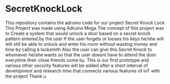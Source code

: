 # SecretKnockLock
This repository contains the adruino code for our project Secret Knock Lock 
This Project was made using Adruino Mega 
The concept of this project was to Create a system that would unlock a door based on a secret knock pattern entered by the user
If the user forgets or looses his keys he/she will will still be able to unlock and enter his room without wasting money and time by calling a locksmith
Also the user can give this Secret Knock to whomever he/she wants so that the user doesnt have to attend the door everytime their close friends come by.
This is our first prototype and various other security features will be added after a short interval of development and research time that connects various features of IoT with the project
Thank u
